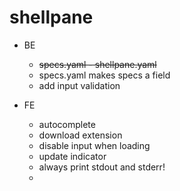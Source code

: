 # shellpane

- BE
    - ~~specs.yaml - shellpane.yaml~~
    - specs.yaml makes specs a field
    - add input validation
    
- FE
    - autocomplete
    - download extension
    - disable input when loading
    - update indicator
    - always print stdout and stderr!
    - 
  
